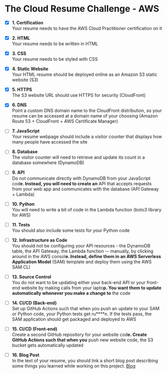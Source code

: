 # The Cloud Resume Challenge - AWS

- [x] **1. Certification** </br>
Your resume needs to have the AWS Cloud Practitioner certification on it

- [x] **2. HTML** </br>
Your resume needs to be written in HTML

- [x] **3. CSS** </br>
Your resume needs to be styled with CSS

- [x] **4. Static Website** </br>
Your HTML resume should be deployed online as an Amazon S3 static website (S3)

- [x] **5. HTTPS** </br>
The S3 website URL should use HTTPS for security (CloudFront)

- [x] **6. DNS** </br>
Point a custom DNS domain name to the CloudFront distribution, so your resume can be accessed at a domain name of your choosing (Amazon Route 53 + CloudFront + AWS Certificate Manager)

- [ ] **7. JavaScript** </br>
Your resume webpage should include a visitor counter that displays how many people have accessed the site

- [ ] **8. Database** </br>
The visitor counter will need to retrieve and update its count in a database somewhere (DynamoDB)

- [ ] **9. API** </br>
Do not communicate directly with DynamoDB from your JavaScript cod**e. Instead, you will need to create an** API that accepts requests from your web app and communicates with the database (API Gateway + Lambda)

- [ ] **10. Python** </br>
You will need to write a bit of code in the Lambda function (boto3 library for AWS)

- [ ] **11. Tests** </br>
You should also include some tests for your Python code

- [ ] **12. Infrastructure as Code** </br>
You should not be configuring your API resources - the DynamoDB table, the API Gateway, the Lambda function -- manually, by clicking around in the AWS consol**e. Instead, define them in an AWS Serverless Application Model** (SAM) template and deploy them using the AWS SAM CLI

- [ ] **13. Source Control** </br>
You do not want to be updating either your back-end API or your front-end website by making calls from your lapto**p. You want them to update automatically whenever you make a change to** the code

- [ ] **14. CI/CD (Back-end)** </br>
Set up GitHub Actions such that when you push an update to your SAM or Python code, your Python tests get ru****n. If the tests pass, the SAM application should get packaged and deployed to AWS

- [ ] **15. CI/CD (Front-end)** </br>
  Create a second GitHub repository for your website cod**e. Create GitHub Actions such that when you** push new website code, the S3 bucket gets automatically updated

- [ ] **16. Blog Post** </br>
In the text of your resume, you should link a short blog post describing some things you learned while working on this project. [Blog](https://isis-from-sf.hashnode.dev/)